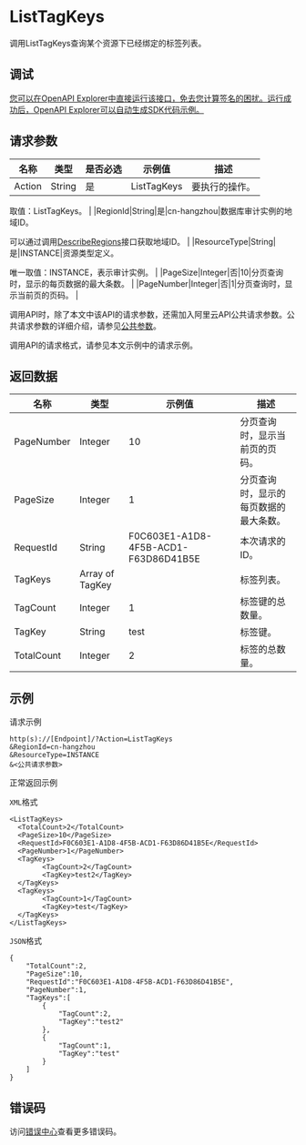 # ListTagKeys

调用ListTagKeys查询某个资源下已经绑定的标签列表。

## 调试

[您可以在OpenAPI Explorer中直接运行该接口，免去您计算签名的困扰。运行成功后，OpenAPI Explorer可以自动生成SDK代码示例。](https://api.aliyun.com/#product=Yundun-dbaudit&api=ListTagKeys&type=RPC&version=2019-12-09)

## 请求参数

|名称|类型|是否必选|示例值|描述|
|--|--|----|---|--|
|Action|String|是|ListTagKeys|要执行的操作。

 取值：ListTagKeys。 |
|RegionId|String|是|cn-hangzhou|数据库审计实例的地域ID。

 可以通过调用[DescribeRegions](~162344)接口获取地域ID。 |
|ResourceType|String|是|INSTANCE|资源类型定义。

 唯一取值：INSTANCE，表示审计实例。 |
|PageSize|Integer|否|10|分页查询时，显示的每页数据的最大条数。 |
|PageNumber|Integer|否|1|分页查询时，显示当前页的页码。 |

调用API时，除了本文中该API的请求参数，还需加入阿里云API公共请求参数。公共请求参数的详细介绍，请参见[公共参数](~~148151~~)。

调用API的请求格式，请参见本文示例中的请求示例。

## 返回数据

|名称|类型|示例值|描述|
|--|--|---|--|
|PageNumber|Integer|10|分页查询时，显示当前页的页码。 |
|PageSize|Integer|1|分页查询时，显示的每页数据的最大条数。 |
|RequestId|String|F0C603E1-A1D8-4F5B-ACD1-F63D86D41B5E|本次请求的ID。 |
|TagKeys|Array of TagKey| |标签列表。 |
|TagCount|Integer|1|标签键的总数量。 |
|TagKey|String|test|标签键。 |
|TotalCount|Integer|2|标签的总数量。 |

## 示例

请求示例

```
http(s)://[Endpoint]/?Action=ListTagKeys
&RegionId=cn-hangzhou
&ResourceType=INSTANCE
&<公共请求参数>
```

正常返回示例

`XML`格式

```
<ListTagKeys>
  <TotalCount>2</TotalCount>
  <PageSize>10</PageSize>
  <RequestId>F0C603E1-A1D8-4F5B-ACD1-F63D86D41B5E</RequestId>
  <PageNumber>1</PageNumber>
  <TagKeys>
        <TagCount>2</TagCount>
        <TagKey>test2</TagKey>
  </TagKeys>
  <TagKeys>
        <TagCount>1</TagCount>
        <TagKey>test</TagKey>
  </TagKeys>
</ListTagKeys>
```

`JSON`格式

```
{
	"TotalCount":2,
	"PageSize":10,
	"RequestId":"F0C603E1-A1D8-4F5B-ACD1-F63D86D41B5E",
	"PageNumber":1,
	"TagKeys":[
		{
			"TagCount":2,
			"TagKey":"test2"
		},
		{
			"TagCount":1,
			"TagKey":"test"
		}
	]
}
```

## 错误码

访问[错误中心](https://error-center.aliyun.com/status/product/Yundun-dbaudit)查看更多错误码。

